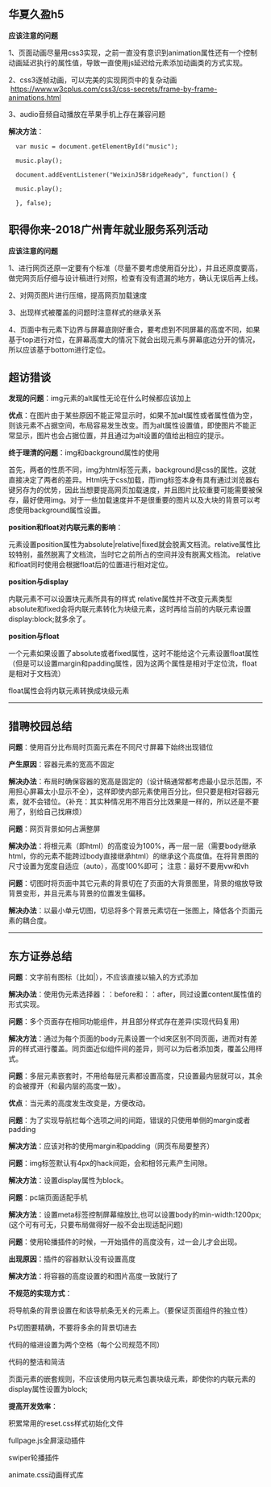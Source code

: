 **华夏久盈h5**
----
**应该注意的问题**

1、页面动画尽量用css3实现，之前一直没有意识到animation属性还有一个控制动画延迟执行的属性值，导致一直使用js延迟给元素添加动画类的方式实现。

2、css3逐帧动画，可以完美的实现网页中的复杂动画    https://www.w3cplus.com/css3/css-secrets/frame-by-frame-animations.html  

3、audio音频自动播放在苹果手机上存在兼容问题

**解决方法**：

```
  var music = document.getElementById("music");

  music.play();
  
  document.addEventListener("WeixinJSBridgeReady", function() {
  
  music.play();
   
  }, false);
 ```


**职得你来-2018广州青年就业服务系列活动**
----
**应该注意的问题**

1、进行网页还原一定要有个标准（尽量不要考虑使用百分比），并且还原度要高，做完网页后仔细与设计稿进行对照，检查有没有遗漏的地方，确认无误后再上线。

2、对网页图片进行压缩，提高网页加载速度

3、出现样式被覆盖的问题时注意样式的继承关系

4、页面中有元素下边界与屏幕底刚好重合，要考虑到不同屏幕的高度不同，如果基于top进行对位，在屏幕高度大的情况下就会出现元素与屏幕底边分开的情况，所以应该基于bottom进行定位。


**超访猎谈**
----
**发现的问题**：img元素的alt属性无论在什么时候都应该加上

**优点**：在图片由于某些原因不能正常显示时，如果不加alt属性或者属性值为空，则该元素不占据空间，布局容易发生改变。而为alt属性设置值，即使图片不能正常显示，图片也会占据位置，并且通过为alt设置的值给出相应的提示。

**终于理清的问题**：img和background属性的使用

首先，两者的性质不同，img为html标签元素，background是css的属性。这就直接决定了两者的差异。Html先于css加载，而img标签本身有具有通过浏览器右键另存为的优势，因此当想要提高网页加载速度，并且图片比较重要可能需要被保存，最好使用img。对于一些加载速度并不是很重要的图片以及大块的背景可以考虑使用background属性设置。

**position和float对内联元素的影响**：

元素设置position属性为absolute|relative|fixed就会脱离文档流。relative属性比较特别，虽然脱离了文档流，当时它之前所占的空间并没有脱离文档流。
relative和float同时使用会根据float后的位置进行相对定位。

**position与display**

内联元素不可以设置块元素所具有的样式
relative属性并不改变元素类型
absolute和fixed会将内联元素转化为块级元素，这时再给当前的内联元素设置display:block;就多余了。

**position与float**

一个元素如果设置了absolute或者fixed属性，这时不能给这个元素设置float属性（但是可以设置margin和padding属性，因为这两个属性是相对于定位流，float是相对于文档流）

float属性会将内联元素转换成块级元素


----------


**猎聘校园总结**
----------

**问题**：使用百分比布局时页面元素在不同尺寸屏幕下始终出现错位

**产生原因**：容器元素的宽高不固定

**解决办法**：布局时确保容器的宽高是固定的（设计稿通常都考虑最小显示范围，不用担心屏幕太小显示不全），这样即使内部元素使用百分比，但只要是相对容器元素，就不会错位。（补充：其实种情况用不用百分比效果是一样的，所以还是不要用了，别给自己找麻烦）

**问题**：网页背景如何占满整屏

**解决办法**：将根元素（即html）的高度设为100%，再一层一层（需要body继承html，你的元素不能跨过body直接继承html）的继承这个高度值。在将背景图的尺寸设置为宽度自适应（auto），高度100%即可；
注意：最好不要用vw和vh

**问题**：切图时将页面中其它元素的背景切在了页面的大背景图里，背景的缩放导致背景变形，并且元素与背景的位置发生偏移。

**解决办法**：以最小单元切图，切忌将多个背景元素切在一张图上，降低各个页面元素的耦合度。


----------


**东方证券总结**
----------

**问题**：文字前有图标（比如|），不应该直接以输入的方式添加

**解决办法**：使用伪元素选择器：：before和：：after，同过设置content属性值的形式实现。

**问题**：多个页面存在相同功能组件，并且部分样式存在差异(实现代码复用)

**解决方法**：通过为每个页面的body元素设置一个id来区别不同页面，进而对有差异的样式进行覆盖。同页面近似组件间的差异，则可以为后者添加类，覆盖公用样式。

**问题**：多层元素嵌套时，不用给每层元素都设置高度，只设置最内层就可以，其余的会被撑开（和最内层的高度一致）。

**优点**：当元素的高度发生改变是，方便改动。

**问题**：为了实现导航栏每个选项之间的间距，错误的只使用单侧的margin或者padding

**解决方法**：应该对称的使用margin和padding（网页布局要整齐）

**问题**：img标签默认有4px的hack间距，会和相邻元素产生间隙。

**解决方法**：设置display属性为block。

**问题**：pc端页面适配手机

**解决方法**：设置meta标签控制屏幕缩放比,也可以设置body的min-width:1200px;(这个可有可无，只要布局做得好一般不会出现适配问题)

**问题**：使用轮播插件的时候，一开始插件的高度没有，过一会儿才会出现。

**出现原因**：插件的容器默认没有设置高度

**解决方法**：将容器的高度设置的和图片高度一致就行了

**不规范的实现方式**：

将导航条的背景设置在和该导航条无关的元素上。（要保证页面组件的独立性）

Ps切图要精确，不要将多余的背景切进去

代码的缩进设置为两个空格（每个公司规范不同）

代码的整洁和简洁

页面元素的嵌套规则，不应该使用内联元素包裹块级元素，即使你的内联元素的display属性设置为block;

**提高开发效率**：

积累常用的reset.css样式初始化文件

fullpage.js全屏滚动插件

swiper轮播插件

animate.css动画样式库

